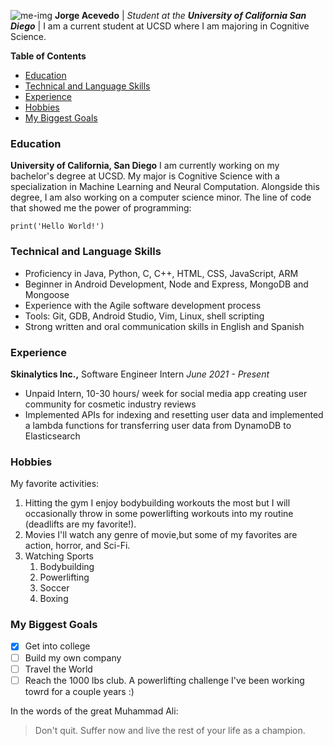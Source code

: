 ![me-img](https://www.google.com/search?q=jorge+acevedo+fillmore+ca&sxsrf=AOaemvIFXvMQkxDxnoXRwUh-Srl15ubiqw:1632796362034&source=lnms&tbm=isch&sa=X&sqi=2&ved=2ahUKEwj7q5i50KDzAhXkq5UCHU0iC9IQ_AUoAnoECAEQBA&biw=1447&bih=800&dpr=2#imgrc=ue1qewtP7UQ0nM)
**Jorge Acevedo** |
*Student at the __University of California San Diego__* |
I am a current student at UCSD where I am majoring in Cognitive Science. 


**Table of Contents**
- [Education](#education)
- [Technical and Language Skills](#technical-and-language-skills)
- [Experience](#experience)
- [Hobbies](#hobbies)
- [My Biggest Goals](#my-biggest-goals)


### Education
**University of California, San Diego**
I am currently working on my bachelor's degree at UCSD. My major is Cognitive Science with a specialization in Machine Learning and Neural Computation. Alongside this degree, I am also working on a computer science minor.
The line of code that showed me the power of programming:
```
print('Hello World!')
```


### Technical and Language Skills
- Proficiency in Java, Python, C, C++, HTML, CSS, JavaScript, ARM
- Beginner in Android Development, Node and Express, MongoDB and Mongoose
- Experience with the Agile software development process
- Tools: Git, GDB, Android Studio, Vim, Linux, shell scripting
- Strong written and oral communication skills in English and Spanish


### Experience
**Skinalytics Inc.,** Software Engineer Intern _June 2021 - Present_
- Unpaid Intern, 10-30 hours/ week for social media app creating user community for cosmetic industry reviews
- Implemented APIs for indexing and resetting user data and implemented a lambda functions for transferring user data from DynamoDB to Elasticsearch


### Hobbies
My favorite activities:
1. Hitting the gym
   I enjoy bodybuilding workouts the most but I will occasionally throw in some powerlifting workouts into my routine (deadlifts are my favorite!).
2. Movies
   I'll watch any genre of movie,but some of my favorites are action, horror, and Sci-Fi.
3. Watching Sports
   1. Bodybuilding
   2. Powerlifting
   3. Soccer
   4. Boxing


### My Biggest Goals
- [x] Get into college
- [ ] Build my own company
- [ ] Travel the World
- [ ] Reach the 1000 lbs club.
    A powerlifting challenge I've been working towrd for a couple years :)

In the words of the great Muhammad Ali:
> Don't quit. Suffer now and live the rest of your life as a champion.

